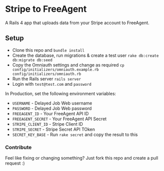 # Stripe to FreeAgent

A Rails 4 app that uploads data from your Stripe account to FreeAgent.


## Setup

- Clone this repo and `bundle install`
- Create the database, run migrations & create a test user `rake db:create db:migrate db:seed`
- Copy the Omniauth settings and change as required `cp config/initializers/omniauth.example.rb config/initializers/omniauth.rb`
- Run the Rails server `rails server`
- Login with `test@test.com` and `password`

In Production, set the following environment variables:

- `USERNAME` - Delayed Job Web username
- `PASSWORD` - Delayed Job Web password
- `FREEAGENT_ID` - Your FreeAgent API ID
- `FREEAGENT_SECRET` - Your FreeAgent API Secret
- `STRIPE_CLIENT_ID` - Stripe Client ID
- `STRIPE_SECRET` - Stripe Secret API TOken
- `SECRET_KEY_BASE` - Run `rake secret` and copy the result to this


### Contribute

Feel like fixing or changing something? Just fork this repo and create a pull request :)
